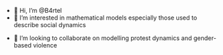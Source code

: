 - 👋 Hi, I’m @B4rtel
- 👀 I’m interested in mathematical models especially those used to describe social dynamics
<!--- 
- 🌱 I’m currently learning about mathematical models of modelling protest dynamics and gender-based violence
--->
- 💞️ I’m looking to collaborate on modelling protest dynamics and gender-based violence
<!--- 
- 📫 How to reach me ...

- 😄 Pronouns: ...
- ⚡ Fun fact: ...
--->

<!---
B4rtel/B4rtel is a ✨ special ✨ repository because its `README.md` (this file) appears on your GitHub profile.
You can click the Preview link to take a look at your changes.
--->
